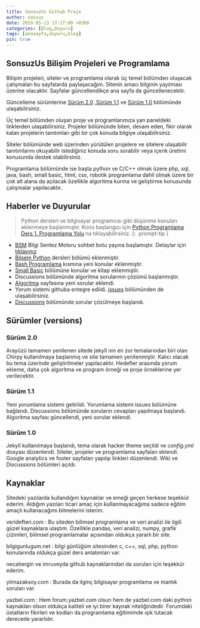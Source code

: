```yaml
---
title: SonsuzUs Github Proje
author: sonsuz
date: 2019-05-13 17:17:00 +0300
categories: [Blog,Duyuru]
tags: [anasayfa,duyuru,blog]
pin: true
---
```


## SonsuzUs Bilişim Projeleri ve Programlama

Bilişim projeleri, siteler ve programlama olarak üç temel bölümden oluşacak çalışmaları bu sayfalarda paylaşacağım. Sitenin amacı bilginin yayılması üzerine olacaktır. Sayfalar güncellendikçe ana sayfa da güncellenecektir. 

Güncelleme sürümlerine [Sürüm 2.0](#sürüm-20) ,[Sürüm 1.1](#sürüm-11) ve [Sürüm 1.0](#sürüm-10) bölümünde ulaşabilirsiniz.

Üç temel bölümden oluşan proje ve programlarımıza yan paneldeki linklerden ulaşabilirsiniz. Projeler bölümünde biten, devam eden, fikir olarak kalan projelerin tanıtımları gibi bir çok konuda bilgiye ulaşabilirsiniz.

Siteler bölümünde web üzerinden yürütülen projelere ve sitelere ulaşabilir tanıtımlarını okuyabilir istediğiniz konuda soru sorabilir veya içerik üretimi konusunda destek olabilirsiniz.

Programlama bölümünde ise başta python ve C/C++ olmak üzere php, sql, java, bash, small basic, html, css, robotik programlama dahil olmak üzere bir çok alt alana da açılacak özellikle algoritma kurma ve geliştirme konusunda çalışmalar yapılacaktır.

## Haberler ve Duyurular

> Python dersleri ve bilgisayar programcısı gibi düşünme konuları eklenmeye başlanmıştır. Konu başlangıcı için [Python Programlama Ders 1. Programlama Yolu](https://sonsuzus.github.io/posts/python-programlama-ders-01/) na tıklayabilirsiniz.
{: .prompt-tip }

* [BSM](https://t.me/bilsembot) Bilgi Sentez Motoru sohbet botu yayına başlamıştır. Detaylar için [tıklayınız](https://sonsuzus.github.io/posts/bsm)
* [Bilsem Python](https://sonsuzus.github.io/BilsemPython) dersleri bölümü eklenmiştir.
* [Bash Programlama](https://sonsuzus.github.io/posts/bash) kısmına yeni konular eklenmiştir.
* [Small Basic](https://sonsuzus.github.io/posts/small-basic) bölümüne konular ve kitap eklenmiştir.
* Discussions bölümünde algoritma sorularının çözümü başlanmıştır.
* [Algoritma](https://sonsuzus.github.io/posts/algoritma) sayfasına yeni sorular eklendi. 
* Yorum sistemi githuba entegre edildi. [issues](https://github.com/sonsuzus/sonsuzus.github.io/issues) bölümünden de ulaşabilirsiniz.
* [Discussions](https://github.com/sonsuzus/sonsuzus.github.io/discussions) bölümünde sorular çözülmeye başlandı.

## Sürümler (versions)

### Sürüm 2.0

Arayüzü tamamen yenilenen sitede jekyll nin en zor temalarından biri olan Chirpy kullanılmaya başlanmış ve site tamamen yenilenmiştir. Kalıcı olacak bu tema üzerinde geliştirilmeler yapılacaktır. Hedefler arasında yorum ekleme, daha çok algoritma ve program örneği ve proje örneklerine yer verilecektir.

### Sürüm 1.1

Yeni yorumlama sistemi getirildi. Yorumlama sistemi issues bölümüne bağlandı. Discussions bölümünde soruların cevapları yapılmaya başlandı. Algoritma sayfası güncellendi, yeni sorular eklendi.

### Sürüm 1.0

Jekyll kullanılmaya başlandı, tema olarak hacker theme seçildi ve _config.yml_ dosyası düzenlendi. Siteler, projeler ve programlama sayfaları eklendi. Google analytics ve footer sayfaları yapılıp linkleri düzenlendi. Wiki ve Discussions bölümleri açıldı. 

## Kaynaklar

Sitedeki yazılarda kullandığım kaynaklar ve emeği geçen herkese teşekkür ederim. Aldığım yazıları ticari amaç için kullanmayacağıma sadece eğitim amaçlı kullanacağımı bilmelerini isterim.

veridefteri.com
: Bu siteden bilimsel programlama ve veri analizi ile ilgili güzel kaynaklara ulaştım. Özellikle pandas, veri analizi, numpy, grafik çizimleri, bilimsel programlamalar açısından oldukça yararlı bir site.

bilgigunlugum.net
: bilgi günlüğüm sitesinden c, c++, sql, php, python konularında oldukça güzel ders anlatımları var. 

necatiergin ve imruveyda github kaynaklarından da soruları için teşekkür ederim.

yilmazaksoy.com
: Burada da ilginç bilgisayar programlama ve mantık soruları var. 

yazbel.com
: Hem forum.yazbel.com olsun hem de yazbel.com daki python kaynakları olsun oldukça kaliteli ve iyi birer kaynak niteliğindedir. Forumdaki üstatların fikirleri ve kodları da programlama eğitimimde ışık tutacak derecede yararlıdır.